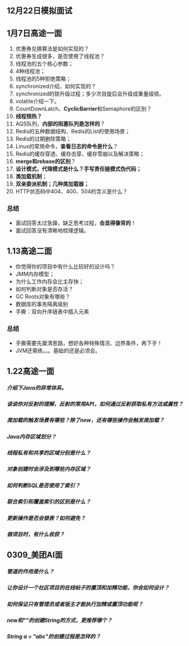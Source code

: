 ## 12月22日模拟面试

## 1月7日高途一面
1. 优惠券兑换算法是如何实现的？
2. 优惠券生成很多，是否使用了线程池？
3. 线程池的五个核心参数；
4. 4种线程池；
5. 线程池的5种拒绝策略；
6. synchronized介绍，如何实现的？
7. synchronized的锁升级过程；多少次自旋后会升级成重量级锁。
8. volatile介绍一下。
9. CountDownLatch、**CyclicBarrier**和Semaphore的区别？
10. **线程预热？**
11. AQS队列，**内部的阻塞队列是怎样的**？
12. Redis的五种数据结构、Redis的List的使用场景；
13. Redis的过期删除策略；
14. Linux的常用命令，**查看日志的命令是什么**？
15. Redis的缓存穿透、缓存击穿、缓存雪崩以及解决策略；
16. **merge和rebase的区别**？
17. **设计模式，代理模式是什么？手写责任链模式伪代码；**
18. **类加载机制**；
19. **双亲委派机制；几种类加载器；**
20. HTTP状态码中404、400、504的含义是什么？
### 总结
- 面试回答太过急躁，缺乏思考过程，**会显得像背的**！
- 面试回答没有清晰地梳理逻辑。

## 1.13高途二面
- 你觉得你的项目中有什么比较好的设计吗？
- JMM内存模型；
- 为什么工作内存会比主存快；
- 如何判断对象是否存活？
- GC Roots对象有哪些？
- 数据库的事务隔离级别
- 手撕：双向升序链表中插入元素

### 总结
- 手撕需要先厘清思路，想好各种特殊情况、边界条件，再下手！
- JVM还需练。。。基础的还是必须会。


## 1.22高途一面
##### 介绍下Java的异常体系。

##### 谈谈你对反射的理解，反射的常用API，如何通过反射获取私有方法或属性？

##### 类加载的触发场景有哪些？除了new，还有哪些操作会触发类加载？

##### Java内存区域划分？

##### 线程私有和共享的区域分别是什么？

##### 对象创建时会涉及到哪些内存区域？

##### 如何判断SQL是否使用了索引？

##### 联合索引和覆盖索引的区别是什么？

##### 更新操作是否会锁表？如何避免？

##### 做项目时，有什么收获？

## 0309_美团AI面

##### 管道的作用是什么？

##### 让你设计一个社区项目的在线帖子的置顶和加精功能，你会如何设计？
##### 如何保证只有管理员或者版主才能执行加精或置顶功能呢？
##### new和""的创建String的方式，更推荐哪个？

##### String a = "abc"的创建过程是怎样的？

